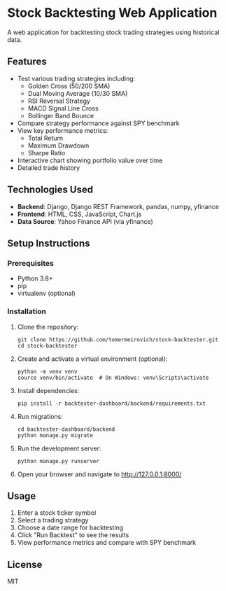 # Stock Backtesting Web Application

A web application for backtesting stock trading strategies using historical data.

## Features

- Test various trading strategies including:
  - Golden Cross (50/200 SMA)
  - Dual Moving Average (10/30 SMA)
  - RSI Reversal Strategy
  - MACD Signal Line Cross
  - Bollinger Band Bounce
- Compare strategy performance against SPY benchmark
- View key performance metrics:
  - Total Return
  - Maximum Drawdown
  - Sharpe Ratio
- Interactive chart showing portfolio value over time
- Detailed trade history

## Technologies Used

- **Backend**: Django, Django REST Framework, pandas, numpy, yfinance
- **Frontend**: HTML, CSS, JavaScript, Chart.js
- **Data Source**: Yahoo Finance API (via yfinance)

## Setup Instructions

### Prerequisites

- Python 3.8+
- pip
- virtualenv (optional)

### Installation

1. Clone the repository:

   ```
   git clone https://github.com/tomermeirovich/stock-backtester.git
   cd stock-backtester
   ```

2. Create and activate a virtual environment (optional):

   ```
   python -m venv venv
   source venv/bin/activate  # On Windows: venv\Scripts\activate
   ```

3. Install dependencies:

   ```
   pip install -r backtester-dashboard/backend/requirements.txt
   ```

4. Run migrations:

   ```
   cd backtester-dashboard/backend
   python manage.py migrate
   ```

5. Run the development server:

   ```
   python manage.py runserver
   ```

6. Open your browser and navigate to http://127.0.0.1:8000/

## Usage

1. Enter a stock ticker symbol
2. Select a trading strategy
3. Choose a date range for backtesting
4. Click "Run Backtest" to see the results
5. View performance metrics and compare with SPY benchmark

## License

MIT
